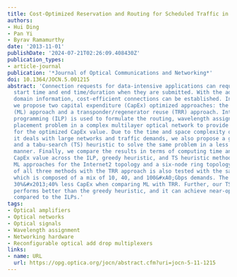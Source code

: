 ```yaml
---
title: Cost-Optimized Reservation and Routing for Scheduled Traffic in Optical Networks
authors:
- Hui Ding
- Pan Yi
- Byrav Ramamurthy
date: '2013-11-01'
publishDate: '2024-07-21T02:26:09.408430Z'
publication_types:
- article-journal
publication: '*Journal of Optical Communications and Networking*'
doi: 10.1364/JOCN.5.001215
abstract: 'Connection requests for data-intensive applications can require a specific
  start time and end time/duration when they are submitted. With the additional time
  domain information, cost-efficient connections can be established. In this paper,
  we propose two capital expenditure (CapEx) optimized approaches: the multilayer
  (ML) approach and a transponder/regenerator reuse (TRR) approach. Integer linear
  programming (ILP) is used to formulate the routing, wavelength assignment, and regenerator/multiplexer
  placement problem in a complex multilayer optical network to provide lower bounds
  for the optimized CapEx value. Due to the time and space complexity of ILP when
  it deals with large networks and traffic demands, we also propose a greedy heuristic
  and a tabu-search (TS) heuristic to solve the same problem in a less time- and resource-consuming
  manner. Finally, we compare the results in terms of computing time and optimized
  CapEx value across the ILP, greedy heuristic, and TS heuristic methods with the
  ML approaches for the Internet2 topology and a six-node ring topology. The performance
  of all three methods with the TRR approach is also tested with the same input traffic,
  which is composed of a mix of 10, 40, and 100&#xA0;Gbps demands. The results show
  30%&#x2013;40% less CapEx when comparing ML with TRR. Further, our TS heuristic
  performs better than the greedy heuristic, and it can achieve near-optimal results
  compared to the ILPs.'
tags:
- Optical amplifiers
- Optical networks
- Optical signals
- Wavelength assignment
- Networking hardware
- Reconfigurable optical add drop multiplexers
links:
- name: URL
  url: https://opg.optica.org/jocn/abstract.cfm?uri=jocn-5-11-1215
---
```


